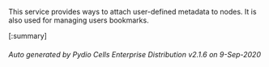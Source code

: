 






This service provides ways to attach user-defined metadata to nodes. It is also used for managing users bookmarks.

[:summary]

###### Auto generated by Pydio Cells Enterprise Distribution v2.1.6 on 9-Sep-2020
